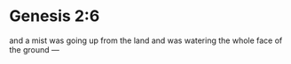 # Genesis 2:6

and a mist was going up from the land and was watering the whole face of the ground —
